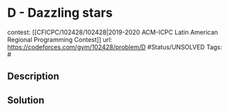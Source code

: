 # D - Dazzling stars

contest: [[CFICPC/102428/102428|2019-2020 ACM-ICPC Latin American Regional Programming Contest]]
url: https://codeforces.com/gym/102428/problem/D
#Status/UNSOLVED
Tags: #

## Description

## Solution

